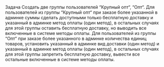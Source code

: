 Задача
Создать две группы пользователей “Крупный опт“, “Опт“. Для пользователей из группы “Крупный опт“ при заказе более
указанной в админке суммы сделать доступными только бесплатную доставку и указанный в админке метод оплаты (один
метод), в остальных случаях для этой группы оставить бесплатную доставку, но выводить все включенные в системе
методы оплаты. Для пользователей из группы “Опт“ при заказе более указанного в админке количества единиц товаров,
установить указанный в админке вид доставки (один метод) и указанный в админке метод оплаты (один метод), в
остальных случаях для этой группы запретить бесплатную доставку, вывести все остальные включенные в системе
методы оплаты.
